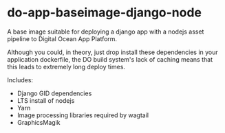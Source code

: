 # do-app-baseimage-django-node

A base image suitable for deploying a django app with a nodejs asset pipeline to Digital Ocean App Platform.

Although you could, in theory, just drop install these dependencies in your application dockerfile, the DO build system's lack of caching means that this leads to extremely long deploy times.

Includes:

* Django GID dependencies
* LTS install of nodejs
* Yarn
* Image processing libraries required by wagtail
* GraphicsMagik
